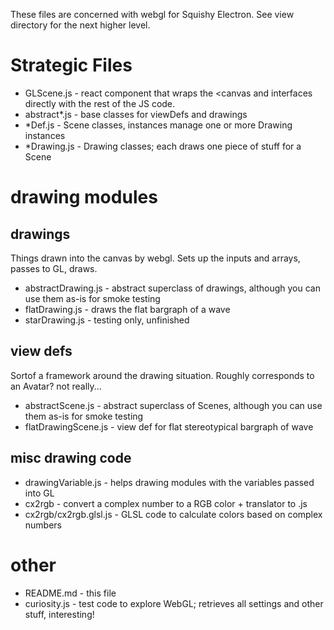 These files are concerned with webgl for Squishy Electron.  See view directory for the next higher level.


# Strategic Files

* GLScene.js - react component that wraps the <canvas and interfaces directly with the rest of the JS code.
* abstract*.js - base classes for viewDefs and drawings
* *Def.js - Scene classes, instances manage one or more Drawing instances
* *Drawing.js - Drawing classes; each draws one piece of stuff for a Scene


# drawing modules

## drawings
Things drawn into the canvas by webgl.
Sets up the inputs and arrays, passes to GL, draws.
* abstractDrawing.js - abstract superclass of drawings, although you can use them as-is for smoke testing
* flatDrawing.js - draws the flat bargraph of a wave
* starDrawing.js - testing only, unfinished

## view defs
Sortof a framework around the drawing situation.
Roughly corresponds to an Avatar?  not really...
* abstractScene.js  - abstract superclass of Scenes, although you can use them as-is for smoke testing
* flatDrawingScene.js - view def for flat stereotypical bargraph of wave

## misc drawing code
* drawingVariable.js - helps drawing modules with the variables passed into GL
* cx2rgb - convert a complex number to a RGB color + translator to .js
* cx2rgb/cx2rgb.glsl.js - GLSL code to calculate colors based on complex numbers

# other
* README.md - this file
* curiosity.js - test code to explore WebGL; retrieves all settings and other stuff, interesting!
